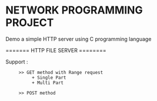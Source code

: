 # NETWORK PROGRAMMING PROJECT

Demo a simple HTTP server using C programming language

======= HTTP FILE SERVER ========

Support :
         
         >> GET method with Range request
              + Single Part
              + Multi Part
              
         >> POST method

